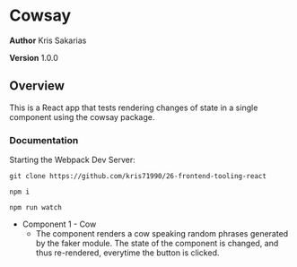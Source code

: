 # Cowsay 

**Author** Kris Sakarias

**Version** 1.0.0 

## Overview
This is a React app that tests rendering changes of state in a single component using the cowsay package.

### Documentation
Starting the Webpack Dev Server:

```
git clone https://github.com/kris71990/26-frontend-tooling-react

npm i

npm run watch
```

- Component 1 - Cow
  - The component renders a cow speaking random phrases generated by the faker module. The state of the component is changed, and thus re-rendered, everytime the button is clicked.

